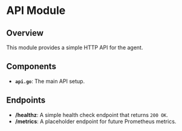 # API Module

## Overview

This module provides a simple HTTP API for the agent.

## Components

- **`api.go`**: The main API setup.

## Endpoints

- **/healthz**: A simple health check endpoint that returns `200 OK`.
- **/metrics**: A placeholder endpoint for future Prometheus metrics.
